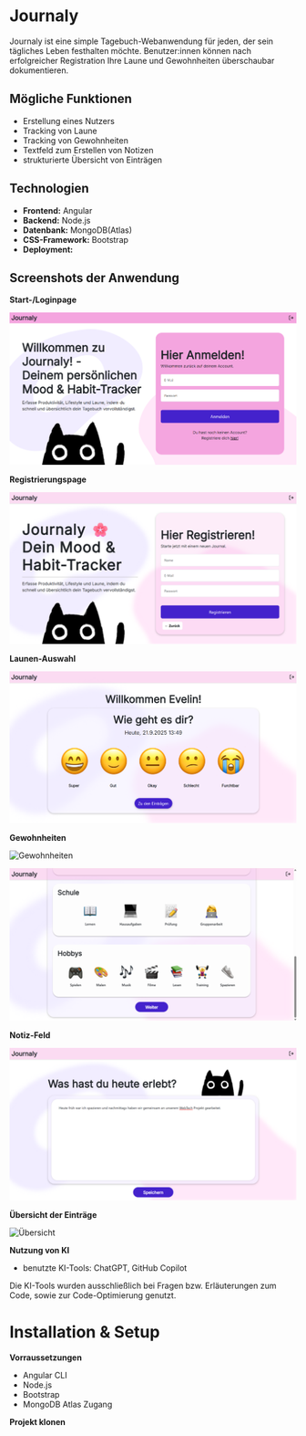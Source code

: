 # Journaly
Journaly ist eine simple Tagebuch-Webanwendung für jeden, der sein tägliches Leben festhalten möchte. Benutzer:innen können nach erfolgreicher Registration Ihre Laune und Gewohnheiten überschaubar dokumentieren.

## Mögliche Funktionen
- Erstellung eines Nutzers
- Tracking von Laune
- Tracking von Gewohnheiten
- Textfeld zum Erstellen von Notizen
- strukturierte Übersicht von Einträgen
  
## Technologien
- **Frontend:** Angular
- **Backend:** Node.js
- **Datenbank:** MongoDB(Atlas)
- **CSS-Framework:** Bootstrap
- **Deployment:**


## Screenshots der Anwendung

**Start-/Loginpage**

![Start-/Loginpage](screenshots/startseite.png)

**Registrierungspage**

![Registrierungspage](screenshots/registrierung.png)

**Launen-Auswahl**

![Launenpage](screenshots/launen.png)

**Gewohnheiten**

![Gewohnheiten](screenshots/gewohnheite1.png)

![Gewohnheiten](screenshots/gewohnheiten2.png)

**Notiz-Feld**

![Notizen](screenshots/notizen.png)

**Übersicht der Einträge**

![Übersicht](screenshots/üebrsicht.png)

**Nutzung von KI**
- benutzte KI-Tools: ChatGPT, GitHub Copilot  

Die KI-Tools wurden ausschließlich bei Fragen bzw. Erläuterungen zum Code, sowie zur Code-Optimierung genutzt.

# Installation & Setup
**Vorraussetzungen**
- Angular CLI
- Node.js
- Bootstrap
- MongoDB Atlas Zugang  

**Projekt klonen**
